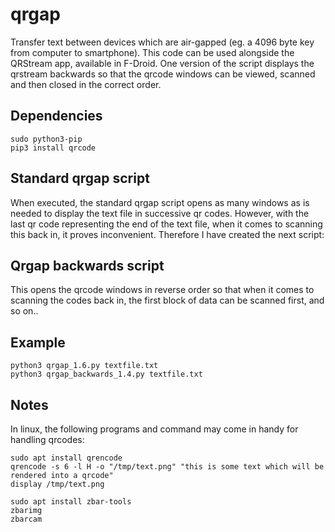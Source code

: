 qrgap
=====
Transfer text between devices which are air-gapped (eg. a 4096 byte key from computer to smartphone). This code can be used alongside the QRStream app, available in F-Droid. One version of the script displays the qrstream backwards so that the qrcode windows can be viewed, scanned and then closed in the correct order. 

Dependencies
------------
```
sudo python3-pip
pip3 install qrcode
```

Standard qrgap script
------------------------
When executed, the standard qrgap script opens as many windows as is needed to display the text file in successive qr codes. However, with the last qr code representing the end of the text file, when it comes to scanning this back in, it proves inconvenient. Therefore I have created the next script:

Qrgap backwards script
----------------------
This opens the qrcode windows in reverse order so that when it comes to scanning the codes back in, the first block of data can be scanned first, and so on..

Example
-------
```
python3 qrgap_1.6.py textfile.txt
python3 qrgap_backwards_1.4.py textfile.txt
```
Notes
-----
In linux, the following programs and command may come in handy for handling qrcodes:
```
sudo apt install qrencode
qrencode -s 6 -l H -o "/tmp/text.png" "this is some text which will be rendered into a qrcode"
display /tmp/text.png
```
```
sudo apt install zbar-tools
zbarimg
zbarcam
```
